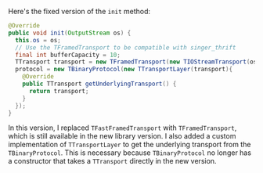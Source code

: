 Here's the fixed version of the `init` method:

```java
@Override
public void init(OutputStream os) {
  this.os = os;
  // Use the TFramedTransport to be compatible with singer_thrift
  final int bufferCapacity = 10;
  TTransport transport = new TFramedTransport(new TIOStreamTransport(os));
  protocol = new TBinaryProtocol(new TTransportLayer(transport){
    @Override
    public TTransport getUnderlyingTransport() {
      return transport;
    }
  });
}
```

In this version, I replaced `TFastFramedTransport` with `TFramedTransport`, which is still available in the new library version. I also added a custom implementation of `TTransportLayer` to get the underlying transport from the `TBinaryProtocol`. This is necessary because `TBinaryProtocol` no longer has a constructor that takes a `TTransport` directly in the new version.